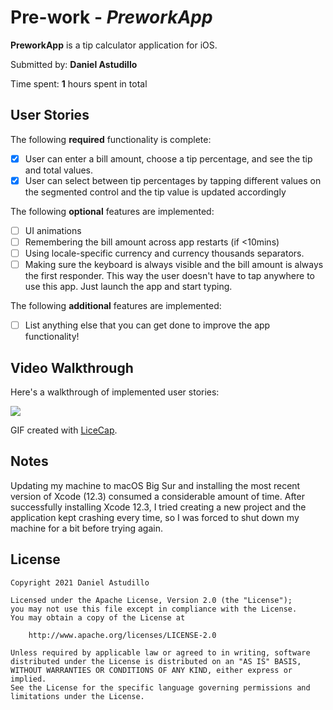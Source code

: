 # Pre-work - *PreworkApp*

**PreworkApp** is a tip calculator application for iOS.

Submitted by: **Daniel Astudillo**

Time spent: **1** hours spent in total

## User Stories

The following **required** functionality is complete:

* [x] User can enter a bill amount, choose a tip percentage, and see the tip and total values.
* [x] User can select between tip percentages by tapping different values on the segmented control and the tip value is updated accordingly

The following **optional** features are implemented:

* [ ] UI animations
* [ ] Remembering the bill amount across app restarts (if <10mins)
* [ ] Using locale-specific currency and currency thousands separators.
* [ ] Making sure the keyboard is always visible and the bill amount is always the first responder. This way the user doesn't have to tap anywhere to use this app. Just launch the app and start typing.

The following **additional** features are implemented:

- [ ] List anything else that you can get done to improve the app functionality!

## Video Walkthrough

Here's a walkthrough of implemented user stories:

![](https://i.imgur.com/ivmwbm5.gif)



GIF created with [LiceCap](http://www.cockos.com/licecap/).

## Notes

Updating my machine to macOS Big Sur and installing the most recent version of Xcode (12.3) consumed a considerable amount of time. After successfully installing Xcode 12.3, I tried creating a new project and the application kept crashing every time, 
so I was forced to shut down my machine for a bit before trying again.    

## License

    Copyright 2021 Daniel Astudillo

    Licensed under the Apache License, Version 2.0 (the "License");
    you may not use this file except in compliance with the License.
    You may obtain a copy of the License at

        http://www.apache.org/licenses/LICENSE-2.0

    Unless required by applicable law or agreed to in writing, software
    distributed under the License is distributed on an "AS IS" BASIS,
    WITHOUT WARRANTIES OR CONDITIONS OF ANY KIND, either express or implied.
    See the License for the specific language governing permissions and
    limitations under the License.
